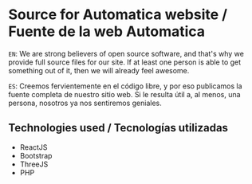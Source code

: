 # Source for Automatica website / Fuente de la web Automatica

`EN`: We are strong believers of open source software, and that's why we provide full source files for our site. If at least one person is able to get something out of it, then we will already feel awesome.

`ES`: Creemos fervientemente en el código libre, y por eso publicamos la fuente completa de nuestro sitio web. Si le resulta útil a, al menos, una persona, nosotros ya nos sentiremos geniales.

## Technologies used / Tecnologías utilizadas

- ReactJS
- Bootstrap
- ThreeJS
- PHP
